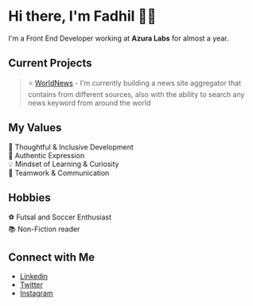 # Hi there, I'm Fadhil 👋🏻
I'm a Front End Developer working at <strong>Azura Labs</strong> for almost a year.

## Current Projects <br/>
> ⭐️ [WorldNews](https://github.com/fadhilradh/FadNews-React-Next) - I'm currently building a news site aggregator that contains from different sources, also with the ability to search any news keyword from around the world

## My Values
🧠 Thoughtful & Inclusive Development <br/>
🖤 Authentic Expression <br/>
💡 Mindset of Learning & Curiosity <br/>
🙌 Teamwork & Communication

## Hobbies
:soccer: Futsal and Soccer Enthusiast <br/>
:books: Non-Fiction reader

## Connect with Me
- [Linkedin](https://www.linkedin.com/in/fadhil-radhian-463024205/) <br/>
- [Twitter](https://twitter.com/fadhil_radhian) <br/>
- [Instagram](https://www.instagram.com/fadhilrad) <br/>
